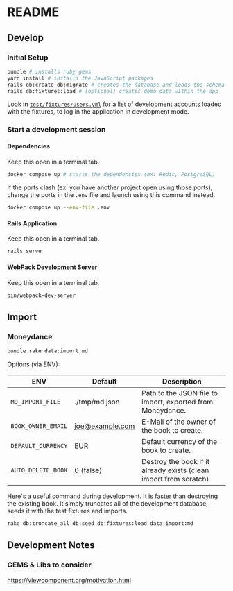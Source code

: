 # README

## Develop

### Initial Setup

```bash
bundle # installs ruby gems
yarn install # installs the JavaScript packages
rails db:create db:migrate # creates the database and loads the schema
rails db:fixtures:load # (optional) creates demo data within the app
```

Look in [`test/fixtures/users.yml`](test/fixtures/users.yml) for a list
of development accounts loaded with the fixtures, to log in the application
in development mode.

### Start a development session

#### Dependencies

Keep this open in a terminal tab.

```bash
docker compose up # starts the dependencies (ex: Redis, PostgreSQL)
```

If the ports clash (ex: you have another project open using those ports), change
the ports in the `.env` file and launch using this command instead.

```bash
docker compose up --env-file .env
```

#### Rails Application

Keep this open in a terminal tab.

```bash
rails serve
```

#### WebPack Development Server

Keep this open in a terminal tab.

```bash
bin/webpack-dev-server
```

## Import

### Moneydance

```bash
bundle rake data:import:md
```

Options (via ENV):

| ENV                | Default         | Description                                                        |
| ------------------ | --------------- | ------------------------------------------------------------------ |
| `MD_IMPORT_FILE`   | ./tmp/md.json   | Path to the JSON file to import, exported from Moneydance.         |
| `BOOK_OWNER_EMAIL` | joe@example.com | E-Mail of the owner of the book to create.                         |
| `DEFAULT_CURRENCY` | EUR             | Default currency of the book to create.                            |
| `AUTO_DELETE_BOOK` | 0 (false)       | Destroy the book if it already exists (clean import from scratch). |

Here's a useful command during development. It is faster than destroying the existing book. It
simply truncates all of the development database, seeds it with the test fixtures and imports.

```bash
rake db:truncate_all db:seed db:fixtures:load data:import:md
```

## Development Notes

### GEMS & Libs to consider

https://viewcomponent.org/motivation.html
